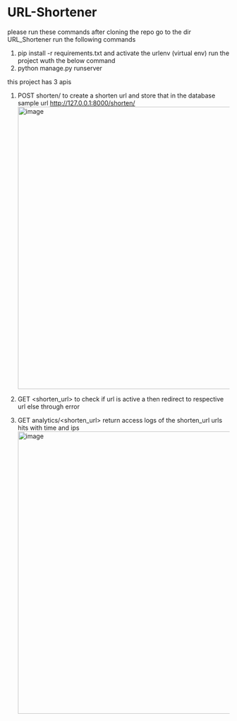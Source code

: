 # URL-Shortener
please run these commands after cloning the repo 
go to the dir URL_Shortener
  run the following commands
  1. pip install -r requirements.txt
  and activate the urlenv (virtual env)
  run the project wuth the below command 
  2. python manage.py runserver

this project has 3 apis 
  1. POST shorten/ to create a shorten url and store that in the database
      sample url  http://127.0.0.1:8000/shorten/
      <img width="639" alt="image" src="https://github.com/user-attachments/assets/75d98c69-6125-4e6f-867d-562484faf831" />

  3. GET <shorten_url> to check if url is active a then redirect to respective url else through error

  4. GET analytics/<shorten_url> return access logs of the shorten_url urls hits with time and ips
    <img width="639" alt="image" src="https://github.com/user-attachments/assets/8492761e-710d-4792-8261-afcc5e1d19a7" />

  
